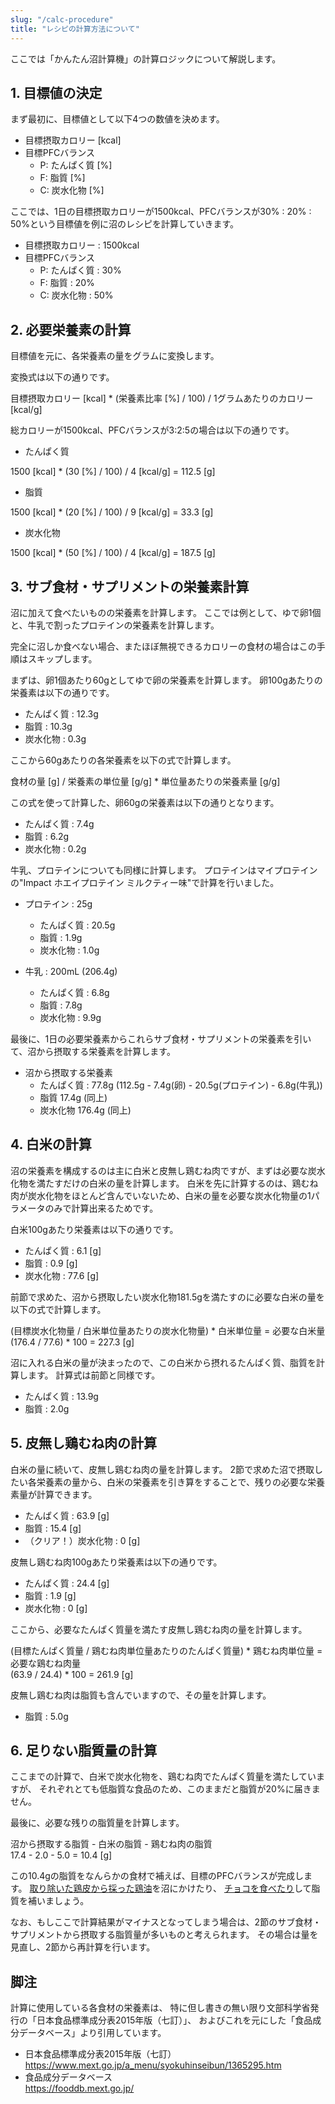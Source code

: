 ```yaml
---
slug: "/calc-procedure"
title: "レシピの計算方法について"
---
```



ここでは「かんたん沼計算機」の計算ロジックについて解説します。


## 1. 目標値の決定

まず最初に、目標値として以下4つの数値を決めます。

- 目標摂取カロリー [kcal]
- 目標PFCバランス
    - P: たんぱく質 [%]
    - F: 脂質 [%]
    - C: 炭水化物 [%]

ここでは、1日の目標摂取カロリーが1500kcal、PFCバランスが30% : 20% : 50%という目標値を例に沼のレシピを計算していきます。

- 目標摂取カロリー : 1500kcal
- 目標PFCバランス
    - P: たんぱく質 : 30%
    - F: 脂質 : 20%
    - C: 炭水化物 : 50%


## 2. 必要栄養素の計算

目標値を元に、各栄養素の量をグラムに変換します。

変換式は以下の通りです。

<div class="highlight">
目標摂取カロリー [kcal] * (栄養素比率 [%] / 100) / 1グラムあたりのカロリー [kcal/g]
</div>

総カロリーが1500kcal、PFCバランスが3:2:5の場合は以下の通りです。

- たんぱく質

<div class="highlight">
1500 [kcal] * (30 [%] / 100) / 4 [kcal/g] = 112.5 [g]
</div>

- 脂質

<div class="highlight">
1500 [kcal] * (20 [%] / 100) / 9 [kcal/g] = 33.3 [g]
</div>

- 炭水化物

<div class="highlight">
1500 [kcal] * (50 [%] / 100) / 4 [kcal/g] = 187.5 [g]
</div>


## 3. サブ食材・サプリメントの栄養素計算

沼に加えて食べたいものの栄養素を計算します。
ここでは例として、ゆで卵1個と、牛乳で割ったプロテインの栄養素を計算します。

完全に沼しか食べない場合、またほぼ無視できるカロリーの食材の場合はこの手順はスキップします。

まずは、卵1個あたり60gとしてゆで卵の栄養素を計算します。
卵100gあたりの栄養素は以下の通りです。

- たんぱく質 : 12.3g
- 脂質 : 10.3g
- 炭水化物 : 0.3g

ここから60gあたりの各栄養素を以下の式で計算します。

<div class="highlight">
食材の量 [g] / 栄養素の単位量 [g/g] * 単位量あたりの栄養素量 [g/g]
</div>

この式を使って計算した、卵60gの栄養素は以下の通りとなります。

- たんぱく質 : 7.4g
- 脂質 : 6.2g
- 炭水化物 : 0.2g

牛乳、プロテインについても同様に計算します。
プロテインはマイプロテインの"Impact ホエイプロテイン ミルクティー味"で計算を行いました。

- プロテイン : 25g
    - たんぱく質 : 20.5g
    - 脂質 : 1.9g
    - 炭水化物 : 1.0g

- 牛乳 : 200mL (206.4g)
    - たんぱく質 : 6.8g
    - 脂質 : 7.8g
    - 炭水化物 : 9.9g

最後に、1日の必要栄養素からこれらサブ食材・サプリメントの栄養素を引いて、沼から摂取する栄養素を計算します。

- 沼から摂取する栄養素
    - たんぱく質 : 77.8g (112.5g - 7.4g(卵) - 20.5g(プロテイン) - 6.8g(牛乳))
    - 脂質 17.4g (同上)
    - 炭水化物 176.4g (同上)


## 4. 白米の計算

沼の栄養素を構成するのは主に白米と皮無し鶏むね肉ですが、まずは必要な炭水化物を満たすだけの白米の量を計算します。
白米を先に計算するのは、鶏むね肉が炭水化物をほとんど含んでいないため、白米の量を必要な炭水化物量の1パラメータのみで計算出来るためです。

白米100gあたり栄養素は以下の通りです。

- たんぱく質 : 6.1 [g]
- 脂質 : 0.9 [g]
- 炭水化物 : 77.6 [g]

前節で求めた、沼から摂取したい炭水化物181.5gを満たすのに必要な白米の量を以下の式で計算します。

<div class="highlight">
(目標炭水化物量 / 白米単位量あたりの炭水化物量) * 白米単位量 = 必要な白米量<br>
(176.4 / 77.6) * 100 = 227.3 [g]
</div>

沼に入れる白米の量が決まったので、この白米から摂れるたんぱく質、脂質を計算します。
計算式は前節と同様です。

- たんぱく質 : 13.9g
- 脂質 : 2.0g


## 5. 皮無し鶏むね肉の計算

白米の量に続いて、皮無し鶏むね肉の量を計算します。
2節で求めた沼で摂取したい各栄養素の量から、白米の栄養素を引き算をすることで、残りの必要な栄養素量が計算できます。

- たんぱく質 : 63.9 [g]
- 脂質 : 15.4 [g]
- （クリア！）炭水化物 : 0 [g]

皮無し鶏むね肉100gあたり栄養素は以下の通りです。

- たんぱく質 : 24.4 [g]
- 脂質 : 1.9 [g]
- 炭水化物 : 0 [g]

ここから、必要なたんぱく質量を満たす皮無し鶏むね肉の量を計算します。

<div class="highlight">
(目標たんぱく質量 / 鶏むね肉単位量あたりのたんぱく質量) * 鶏むね肉単位量 = 必要な鶏むね肉量<br>
(63.9 / 24.4) * 100 = 261.9 [g]
</div>

皮無し鶏むね肉は脂質も含んでいますので、その量を計算します。

- 脂質 : 5.0g


## 6. 足りない脂質量の計算

ここまでの計算で、白米で炭水化物を、鶏むね肉でたんぱく質量を満たしていますが、
それぞれとても低脂質な食品のため、このままだと脂質が20%に届きません。

最後に、必要な残りの脂質量を計算します。

<div class="highlight">
沼から摂取する脂質 - 白米の脂質 - 鶏むね肉の脂質<br>
17.4 - 2.0 - 5.0 = 10.4 [g]
</div>

この10.4gの脂質をなんらかの食材で補えば、目標のPFCバランスが完成します。
[取り除いた鶏皮から採った鶏油](https://www.youtube.com/watch?v=MT3p04phfJA)を沼にかけたり、
[チョコを食べたり](https://www.youtube.com/watch?v=mL7W2YrmXHs&feature=youtu.be&t=637)して脂質を補いましょう。

なお、もしここで計算結果がマイナスとなってしまう場合は、2節のサブ食材・サプリメントから摂取する脂質量が多いものと考えられます。
その場合は量を見直し、2節から再計算を行います。


## 脚注

計算に使用している各食材の栄養素は、
特に但し書きの無い限り文部科学省発行の「日本食品標準成分表2015年版（七訂）」、
およびこれを元にした「食品成分データベース」より引用しています。

- 日本食品標準成分表2015年版（七訂）<br>
  https://www.mext.go.jp/a_menu/syokuhinseibun/1365295.htm
- 食品成分データベース<br>
  https://fooddb.mext.go.jp/
